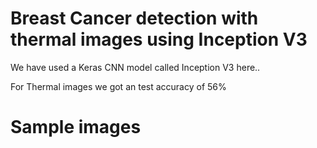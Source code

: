 # Breast Cancer detection with thermal images using Inception V3

We have used a Keras CNN model called Inception V3 here..

For Thermal images we got an test accuracy of 56%

# Sample images



